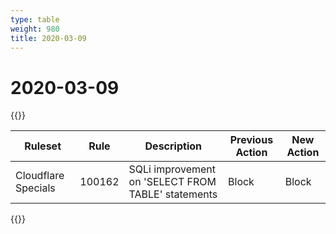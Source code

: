 ```yaml
---
type: table
weight: 980
title: 2020-03-09
---
```


# 2020-03-09

{{<table-wrap>}}<table style="width: 100%">

<thead>
  <tr>
    <th>Ruleset</th>
    <th>Rule</th>
    <th>Description</th>
    <th>Previous Action</th>
    <th>New Action</th>
  </tr>
</thead>
<tbody>
  <tr>
    <td>Cloudflare Specials</td>
    <td>100162</td>
    <td>SQLi improvement on 'SELECT FROM TABLE' statements</td>
    <td>Block</td>
    <td>Block</td>
  </tr>
</tbody>

</table>{{</table-wrap>}}
